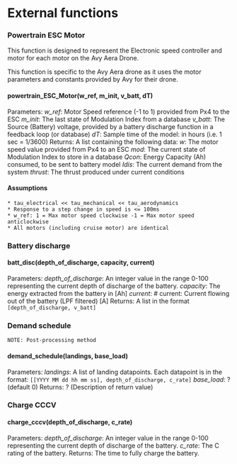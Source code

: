 # External functions

### Powertrain ESC Motor
This function is designed to represent the Electronic speed controller and motor for each motor on the Avy Aera Drone. 

This function is specific to the Avy Aera drone as it uses the motor parameters and constants provided by Avy for their drone.
#### powertrain_ESC_Motor(w_ref, m_init, v_batt, dT)
Parameters:
    *w_ref*:
    Motor Speed reference (-1 to 1) provided from Px4 to the ESC
    *m_init*:
    The last state of Modulation Index from a database
    *v_batt*:
    The Source (Battery) voltage, provided by a battery discharge function in a feedback loop (or database)
    *dT*:
    Sample time of the model: in hours (i.e. 1 sec =  1/3600)
Returns:
    A list containing the following data:
    *w*:
    The motor speed value provided from Px4 to an ESC
    *mod*:
    The current state of Modulation Index to store in a database
    *Qcon*:
    Energy Capacity (Ah) consumed, to be sent to battery model
    *Idis*:
    The current demand from the system
    *thrust*:
    The thrust produced under current conditions
#### Assumptions
    * tau_electrical << tau_mechanical << tau_aerodynamics
    * Response to a step change in speed is <= 100ms
    * w_ref: 1 = Max motor speed clockwise -1 = Max motor speed anticlockwise
    * All motors (including cruise motor) are identical


### Battery discharge
#### batt_disc(depth_of_discharge, capacity, current)
Parameters:
    *depth_of_discharge*:
    An integer value in the range 0-100 representing the current depth of discharge of the battery.
    *capacity*:
    The energy extracted from the battery in [Ah]
    *current*:
    # current: Current flowing out of the battery (LPF filtered) [A]
Returns:
    A list in the format `[depth_of_discharge, v_batt]`
### Demand schedule
`NOTE: Post-processing method`
#### demand_schedule(landings, base_load)
Parameters: 
    *landings*:
    A list of landing datapoints.
    Each datapoint is in the format:
    `[[YYYY MM dd hh mm ss], depth_of_discharge, c_rate]`
    *base_load*: ? (default 0)
Returns:
    ? (Description of return value)

### Charge CCCV
#### charge_cccv(depth_of_discharge, c_rate)
Parameters:
    *depth_of_discharge*:
    An integer value in the range 0-100 representing the current depth of discharge of the battery.
    *c_rate*:
    The C rating of the battery.
Returns:
    The time to fully charge the battery.
